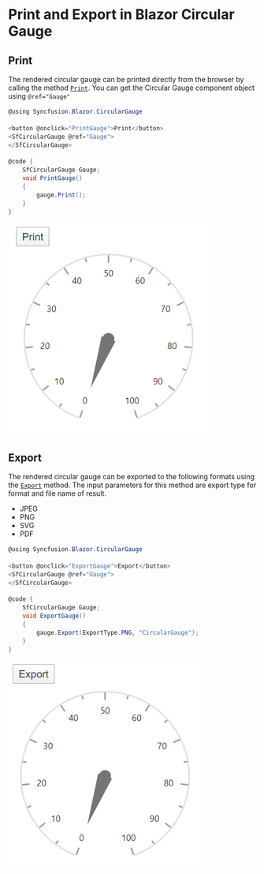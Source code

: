 # Print and Export in Blazor Circular Gauge

## Print

The rendered circular gauge can be printed directly from the browser by calling the method [`Print`](https://help.syncfusion.com/cr/cref_files/aspnetcore-blazor/Syncfusion.Blazor~Syncfusion.Blazor.CircularGauge.SfCircularGauge~Print.html). You can get the Circular Gauge component object using `@ref="Gauge"`

```csharp
@using Syncfusion.Blazor.CircularGauge

<button @onclick="PrintGauge">Print</button>
<SfCircularGauge @ref="Gauge">
</SfCircularGauge>

@code {
    SfCircularGauge Gauge;
    void PrintGauge()
    {
        gauge.Print();
    }
}
```

![Circular Gauge with print Sample](./images/print.png)

## Export

The rendered circular gauge can be exported to the following formats using the [`Export`](https://help.syncfusion.com/cr/cref_files/aspnetcore-blazor/Syncfusion.Blazor~Syncfusion.Blazor.CircularGauge.SfCircularGauge~Export.html) method. The input parameters for this method are export type for format and file name of result.

* JPEG
* PNG
* SVG
* PDF

```csharp
@using Syncfusion.Blazor.CircularGauge

<button @onclick="ExportGauge">Export</button>
<SfCircularGauge @ref="Gauge">
</SfCircularGauge>

@code {
    SfCircularGauge Gauge;
    void ExportGauge()
    {
        gauge.Export(ExportType.PNG, "CircularGauge");
    }
}
```

![Circular Gauge with export Sample](./images/export.png)